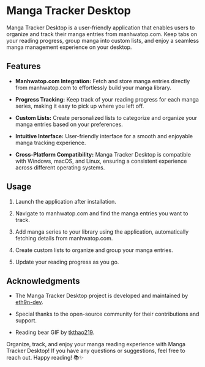 # Manga Tracker Desktop

Manga Tracker Desktop is a user-friendly application that enables users to organize and track their manga entries from manhwatop.com. Keep tabs on your reading progress, group manga into custom lists, and enjoy a seamless manga management experience on your desktop.

## Features

- **Manhwatop.com Integration:** Fetch and store manga entries directly from manhwatop.com to effortlessly build your manga library.

- **Progress Tracking:** Keep track of your reading progress for each manga series, making it easy to pick up where you left off.

- **Custom Lists:** Create personalized lists to categorize and organize your manga entries based on your preferences.

- **Intuitive Interface:** User-friendly interface for a smooth and enjoyable manga tracking experience.

- **Cross-Platform Compatibility:** Manga Tracker Desktop is compatible with Windows, macOS, and Linux, ensuring a consistent experience across different operating systems.

## Usage

1. Launch the application after installation.

2. Navigate to manhwatop.com and find the manga entries you want to track.

3. Add manga series to your library using the application, automatically fetching details from manhwatop.com.

4. Create custom lists to organize and group your manga entries.

5. Update your reading progress as you go.

## Acknowledgments

- The Manga Tracker Desktop project is developed and maintained by [eth9n-dev](https://github.com/eth9n-dev).

- Special thanks to the open-source community for their contributions and support.

- Reading bear GIF by [tkthao219](https://tenor.com/view/tkthao219-bubududu-peach-goma-gif-25251841).

Organize, track, and enjoy your manga reading experience with Manga Tracker Desktop! If you have any questions or suggestions, feel free to reach out. Happy reading! 📚✨
